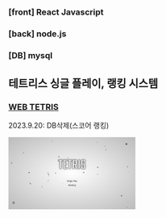 ### [front] React Javascript
### [back] node.js 
### [DB] mysql

## 테트리스 싱글 플레이, 랭킹 시스템

### [WEB TETRIS](https://tetris-v1-production.up.railway.app/)

2023.9.20: DB삭제(스코어 랭킹)

<img src="./tetris_readme.png" width="50%" >